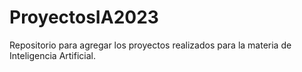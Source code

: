 # ProyectosIA2023
Repositorio para agregar los proyectos realizados para la materia de Inteligencia Artificial.
